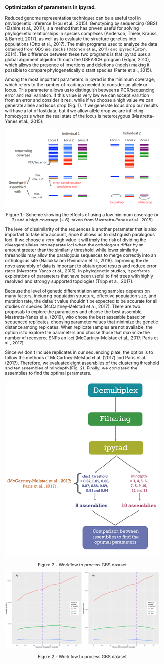  ### Optimization of parameters in ipyrad.

Reduced genome representation techniques can be a useful tool in phylogenetic inference (Hou et al., 2015). Genotyping by sequencing (GBS) (Elshire et al., 2011), is a method that has proven useful for solving phylogenetic relationships in species complexes (Anderson, Thiele, Krauss, & Barrett, 2017), as well as to evaluate the structure genetics into populations (Otto et al., 2017). The main programs used to analyze the data obtained from GBS are stacks (Catchen et al., 2011) and ipyrad (Eaton, 2014). The difference between these two programs is that ipyrad uses a global alignment  algoritm through the USEARCH program (Edgar, 2010), which allows the presence of insertions and deletions (indels) making it possible to compare phylogenetically distant species (Pante et al., 2015).

Among the most important parameters in ipyrad is the minimum coverage, which refers to the number of readings needed to consider an allele or locus. This parameter allows us to distinguish between a PCR/sequencing error and real variation. If this value is very low we can accept variation from an error and consider it real, while if we choose a high value we can generate allele and locus drop (Fig. 1). If we generate locus drop our results will have a lot of lost data, but if we allow allele drop we are inflicting homozygosis when the real state of the locus is heterozygous (Mastretta-Yanes et al., 2015).

<p align="center">
<img src="Mastretta.png" width="800">
</p>
<p align="center">
Figure 1.- Scheme showing the effects of using a low minimum coverage (= 2) and a high coverage (= 6), taken from Mastretta-Yanes et al. (2015)
</p>

The level of dissimilarity of the sequences is another parameter that is also important to take into account, since it allows us to distinguish paralogous loci. If we choose a very high value it will imply the risk of dividing the divergent alleles into separate loci when the orthologous differ by an amount greater than the similarity threshold, while lower similarity thresholds may allow the paralogous sequences to merge correctly into an orthologous site (Nadukkalam Ravindran et al., 2018). Improving the de novo assembly of data is important to obtain good results and reduce error rates (Mastretta-Yanes et al., 2015). In phylogenetic studies, it performs explorations of parameters that have been useful to find trees with highly resolved, and strongly supported topologies (Tripp et al., 2017).

Because the level of genetic differentiation among samples depends on many factors, including population structure, effective population size, and mutation rate, the default value shouldn't be expected to be accurate for all studies or species (McCartney-Melstad et al., 2017). There are two proposals to explore the parameters and choose the best assemble. Mastretta-Yanes el al. (2019), who chose the best assemble based on sequenced replicates, choosing parameter values that minimize the genetic distance among replicates. When replicate samples are not available, the option is to explore the parameters and choose those that maximize the number of recovered SNPs an loci (McCartney-Melstad et al., 2017; Paris et al., 2017).

Since we don't include replicates in our sequencing plate, the option is to follow the methods of McCartney-Melstad et al. (2017) and  Paris et al. (2017). Therefore, we evaluated eight assemblies of the clustering threshold and ten assembles of mindepth (Fig. 2). Finally, we compared the assemblies to find the optimal parameters.

<p align="center">
<img src="diagram_01.png" width="500">
</p>
<p align="center">
Figure 2.- Workflow to process GBS dataset
</p>

<p align="center">
<img src="out/R_plots/clust_tresh_multi.png" width="900">
</p>
<p align="center">
Figure 2.- Workflow to process GBS dataset
</p>
